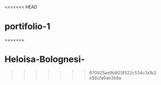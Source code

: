 <<<<<<< HEAD
# portifolio-1
=======
# Heloisa-Bolognesi-
>>>>>>> 670925ae9b903f522c534c7a1b2e56cfa9ab3b8a
